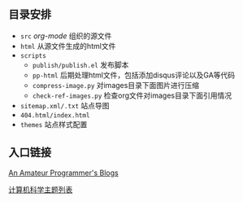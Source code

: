 ## 目录安排
- `src` *org-mode* 组织的源文件
- `html` 从源文件生成的html文件
- `scripts`
   - `publish/publish.el` 发布脚本
   - `pp-html` 后期处理html文件，包括添加disqus评论以及GA等代码
   - `compress-image.py` 对images目录下面图片进行压缩
   - `check-ref-images.py` 检查org文件对images目录下面引用情况
- `sitemap.xml/.txt` 站点导图
- `404.html/index.html`
- `themes` 站点样式配置

## 入口链接

[An Amateur Programmer's Blogs](./src/blogs.org)

[计算机科学主题列表](./src/index.org)

